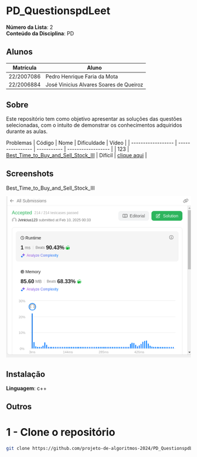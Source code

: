 # PD_QuestionspdLeet

**Número da Lista**: 2<br>
**Conteúdo da Disciplina**: PD<br>

## Alunos
|Matrícula | Aluno |
| -- | -- |
| 22/2007086  | Pedro Henrique Faria da Mota|
| 22/2006884  |  José Vinicius Alvares Soares de Queiroz |

## Sobre 
Este repositório tem como objetivo apresentar as soluções das questões selecionadas, com o intuito de demonstrar os conhecimentos adquiridos durante as aulas.

Problemas
| Código | Nome | Dificuldade | Vídeo |
| ------------------ | ---------------- | ----------- | ------------------ |
| 123 | [Best_Time_to_Buy_and_Sell_Stock_III](https://leetcode.com/problems/best-time-to-buy-and-sell-stock-iii/description/) | Difícil | [clique aqui](https://youtu.be/aoPvDnpb2wM) |



## Screenshots
Best_Time_to_Buy_and_Sell_Stock_III
<div align="center"><img src="/123.Best_Time_to_Buy_and_Sell_Stock_III/123.png" height=auto width=auto></div>

## Instalação 
**Linguagem**: c++<br>


## Outros 
# 1 - Clone o repositório
```bash
git clone https://github.com/projeto-de-algoritmos-2024/PD_QuestionspdLeet.git
```




